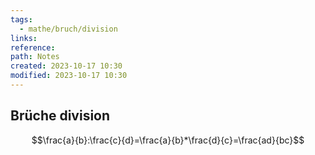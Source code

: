 ```yaml
---
tags:
  - mathe/bruch/division
links: 
reference: 
path: Notes
created: 2023-10-17 10:30
modified: 2023-10-17 10:30
---
```

## Brüche division 
$$\frac{a}{b}:\frac{c}{d}=\frac{a}{b}*\frac{d}{c}=\frac{ad}{bc}$$
